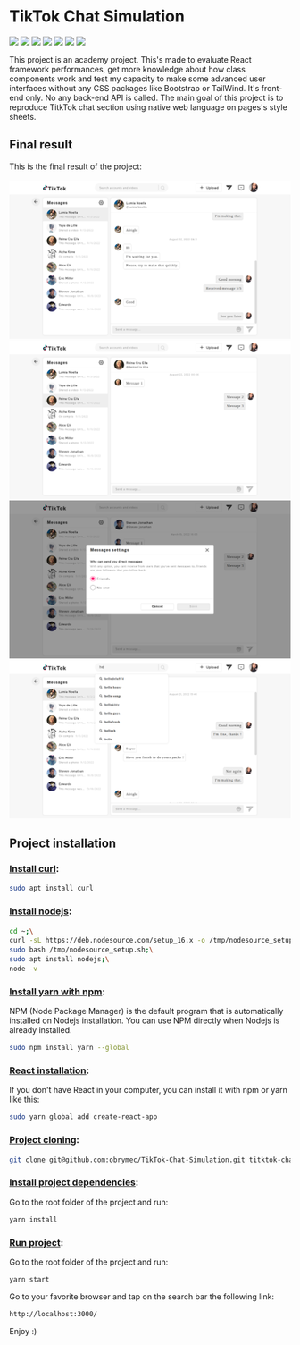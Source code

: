 # TikTok Chat Simulation
![](https://img.shields.io/badge/lodash-%5E4.17.21-brightgreen)
![](https://img.shields.io/badge/react-%5E10.2.0-yellowgreen)
![](https://img.shields.io/badge/javascript-ES6-orange)
![](https://img.shields.io/badge/jquery-%5E3.6.1-green)
![](https://img.shields.io/badge/css-%203-lightgrey)
![](https://img.shields.io/badge/sass-3.7.4-yellow)
![](https://img.shields.io/badge/html-%205-blue)

This project is an academy project. This's made to evaluate React framework performances, get more knowledge about how class components work and test my capacity to make some advanced user interfaces without any CSS packages like Bootstrap or TailWind. It's front-end only. No any back-end API is called. The main goal of this project is to reproduce TitkTok chat section using native web language on pages's style sheets.

## Final result
This is the final result of the project:<br/><br/>
![](./render/render-1.png)
![](./render/render-2.png)
![](./render/render-3.png)
![](./render/render-4.png)

## Project installation
### <u>Install curl</u>:
```sh
sudo apt install curl
```

### <u>Install nodejs</u>:
```sh
cd ~;\
curl -sL https://deb.nodesource.com/setup_16.x -o /tmp/nodesource_setup.sh;\
sudo bash /tmp/nodesource_setup.sh;\
sudo apt install nodejs;\
node -v
```

### <u>Install yarn with npm</u>:
NPM (Node Package Manager) is the default program that is automatically installed on Nodejs installation. You can use NPM directly when Nodejs is already installed.
```sh
sudo npm install yarn --global
```

### <u>React installation</u>:
If you don't have React in your computer, you can install it with npm or yarn like this:
```sh
sudo yarn global add create-react-app
```

### <u>Project cloning</u>:
```sh
git clone git@github.com:obrymec/TikTok-Chat-Simulation.git titktok-chat-simulation/
```

### <u>Install project dependencies</u>:
Go to the root folder of the project and run:
```sh
yarn install
```

### <u>Run project</u>:
Go to the root folder of the project and run:
```sh
yarn start
```

Go to your favorite browser and tap on the search bar the following link:
```sh
http://localhost:3000/
```

Enjoy :)
